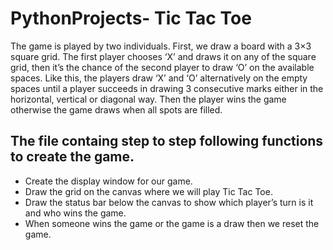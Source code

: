 # PythonProjects- Tic Tac Toe
The game is played by two individuals. First, we draw a board with a 3×3 square grid. The first player chooses ‘X’ and draws it on any of the square grid, then it’s the chance of the second player to draw ‘O’ on the available spaces. Like this, the players draw ‘X’ and ‘O’ alternatively on the empty spaces until a player succeeds in drawing 3 consecutive marks either in the horizontal, vertical or diagonal way. Then the player wins the game otherwise the game draws when all spots are filled.

## The file containg step to step following functions to create the game.
* Create the display window for our game.
* Draw the grid on the canvas where we will play Tic Tac Toe.
* Draw the status bar below the canvas to show which player’s turn is it and who wins the game.
* When someone wins the game or the game is a draw then we reset the game.
	 
